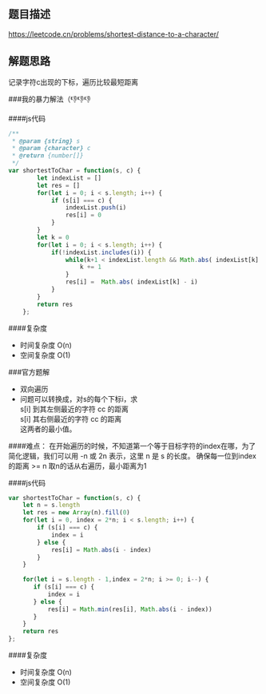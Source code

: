 ## 题目描述
https://leetcode.cn/problems/shortest-distance-to-a-character/
## 解题思路

记录字符c出现的下标，遍历比较最短距离


###我的暴力解法（👎👎👎

####js代码
```javascript
/**
 * @param {string} s
 * @param {character} c
 * @return {number[]}
 */
var shortestToChar = function(s, c) {
        let indexList = []
        let res = []
        for(let i = 0; i < s.length; i++) {
            if (s[i] === c) {
                indexList.push(i)
                res[i] = 0
            }
        }
        let k = 0
        for(let i = 0; i < s.length; i++) {
            if(!indexList.includes(i)) {
                while(k+1 < indexList.length && Math.abs( indexList[k] - i) > Math.abs(indexList[k+1] - i)) {
                    k += 1
                }
                res[i] =  Math.abs( indexList[k] - i)
            }
        }
        return res
    };
```
####复杂度
* 时间复杂度 O(n)
* 空间复杂度 O(1)

###官方题解

- 双向遍历
- 问题可以转换成，对s的每个下标i，求 \
    s[i]  到其左侧最近的字符 cc 的距离\
    s[i]  其右侧最近的字符 cc 的距离 \
  这两者的最小值。
  
####难点：
在开始遍历的时候，不知道第一个等于目标字符的index在哪，为了简化逻辑，我们可以用 -n 或 2n 表示，这里 n 是 s 的长度。
确保每一位到index的距离 >= n
取n的话从右遍历，最小距离为1

####js代码
```javascript
var shortestToChar = function(s, c) {
    let n = s.length
    let res = new Array(n).fill(0)
    for(let i = 0, index = 2*n; i < s.length; i++) {
        if (s[i] === c) {
            index = i
        } else {
            res[i] = Math.abs(i - index)
        }
    }
    
    for(let i = s.length - 1,index = 2*n; i >= 0; i--) {
       if (s[i] === c) {
           index = i
       } else {
           res[i] = Math.min(res[i], Math.abs(i - index))
       }
    }
    return res
};
```
####复杂度
* 时间复杂度 O(n)
* 空间复杂度 O(1)



     
  
